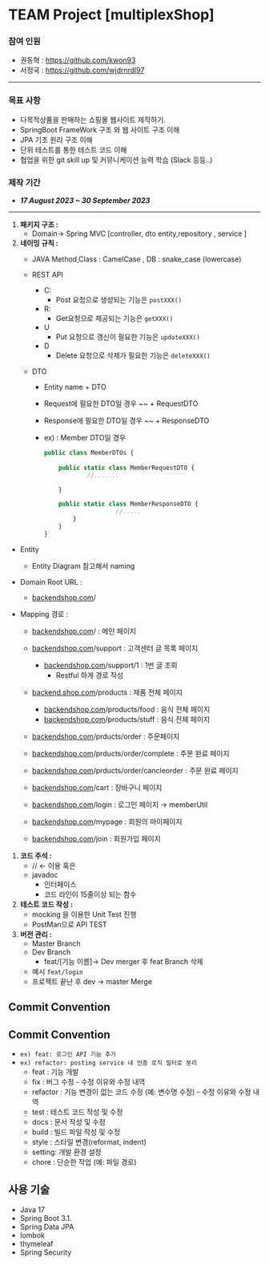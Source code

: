 # TEAM Project [multiplexShop]

### 참여 인원

- 권동혁 : https://github.com/kwon93
- 서정국 : https://github.com/wjdrnrdl97

---

### 목표 사항

- 다목적상품을 판매하는 쇼핑몰 웹사이트 제작하기.
- SpringBoot FrameWork 구조 와 웹 사이트 구조 이해
- JPA 기초 원리 구조 이해
- 단위 테스트를 통한 테스트 코드 이해
- 협업을 위한 git skill up 및 커뮤니케이션 능력 학습 (Slack 등등..)
  

### 제작 기간

- ***17 August 2023 ~ 30 September 2023***

---

1. **패키지 구조 :**
    - Domain→ Spring MVC [controller, dto entity,repository , service ]
2. **네이밍 규칙 :** 
    - JAVA Method,Class : CamelCase , DB : snake_case (lowercase)
    - REST API
        - C:
            - Post 요청으로 생성되는 기능은 `postXXX()`
        - R:
            - Get요청으로 제공되는 기능은 `getXXX()`
        - U
            - Put 요청으로 갱신이 필요한 기능은 `updateXXX()`
        - D
            - Delete 요청으로 삭제가 필요한 기능은 `deleteXXX()`
            
    - DTO
        - Entity name + DTO
        - Request에 필요한 DTO일 경우 ~~ + RequestDTO
        - Response에 필요한 DTO일 경우 ~~ + ResponseDTO
        - ex) : Member DTO일 경우
            
            ```jsx
            public class MemberDTOs {
                
                public static class MemberRequestDTO {
            	        //.......
            
                }
            
                public static class MemberResponseDTO {
            					//.....
                    }
                }
            }
            ```
            

- Entity
    - Entity Diagram 참고해서 naming

- Domain Root URL :
    - [backendshop.com](http://backend.shop.com/)/
- Mapping 경로 :
    - [backendshop.com](http://backend.shop.com/)/  : 메인 페이지
    - [backendshop.com](http://backend.shop.com/)/support  : 고객센터 글 목록 페이지
        - [backendshop.com](http://backend.shop.com/)/support/1 : 1번 글 조회
            - Restful 하게 경로 작성
    - [backend.shop.com](http://backend.shop.com/)/products : 제품 전체 페이지
        - [backendshop.com](http://backend.shop.com/)/products/food :  음식 전체 페이지
        - [backendshop.com](http://backend.shop.com/)/products/stuff  :  음식 전체 페이지
        
    - [backendshop.com](http://backend.shop.com/)/prducts/order : 주문페이지
    - [backendshop.com](http://backend.shop.com/)/prducts/order/complete : 주문 완료 페이지
    - [backendshop.com](http://backend.shop.com/)/prducts/order/cancleorder : 주문 완료 페이지
    
    - [backendshop.com](http://backend.shop.com/)/cart  : 장바구니 페이지
    - [backendshop.com](http://backend.shop.com/)/login  : 로그인 페이지 → memberUtil
    - [backendshop.com](http://backend.shop.com/)/mypage  : 회원의 마이페이지
    - [backendshop.com](http://backend.shop.com/)/join  : 회원가입 페이지
    
1. **코드 주석 :**
    - // ← 이용 혹은
    - javadoc
        - 인터페이스
        - 코드 라인이 15줄이상 되는 함수
2. **테스트 코드 작성 :**
    - mocking 을 이용한 Unit Test 진행
    - PostMan으로 API TEST
3. **버전 관리 :**
    - Master Branch
    - Dev Branch
        - feat/[기능 이름]→ Dev merger  후 feat Branch 삭제
    - 예시 `feat/login`
    - 프로젝트 끝난 후 dev → master Merge

## Commit Convention

## Commit Convention

- `ex) feat: 로그인 API 기능 추가`
- `ex) refactor: posting service 내 인증 로직 필터로 분리`
    - feat : 기능 개발
    - fix : 버그 수정 - 수정 이유와 수정 내역
    - refactor : 기능 변경이 없는 코드 수정 (예: 변수명 수정) - 수정 이유와 수정 내역
    - test : 테스트 코드 작성 및 수정
    - docs : 문서 작성 및 수정
    - build : 빌드 파일 작성 및 수정
    - style : 스타일 변경(reformat, indent)
    - setting: 개발 환경 설정
    - chore : 단순한 작업 (예: 파일 경로)

## 사용 기술

- Java 17
- Spring Boot 3.1.
- Spring Data JPA
- lombok
- thymeleaf
- Spring Security
